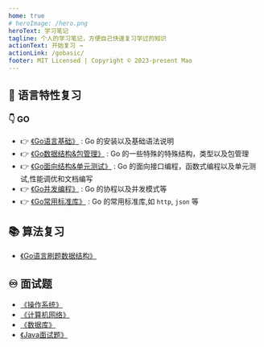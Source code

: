 ```yaml
---
home: true
# heroImage: /hero.png
heroText: 学习笔记
tagline: 个人的学习笔记，方便自己快速复习学过的知识
actionText: 开始复习 →
actionLink: /gobasic/
footer: MIT Licensed | Copyright © 2023-present Mao
---
```


## :tada: 语言特性复习
### :point_down: GO 

- :point_right: [《Go语言基础》](/go/part0/) : Go 的安装以及基础语法说明
- :point_right: [《Go数据结构&包管理》](/go/part1/) : Go 的一些特殊的特殊结构，类型以及包管理
- :point_right: [《Go面向结构&单元测试》](/go/part2/) : Go 的面向接口编程，函数式编程以及单元测试,性能调优和文档编写
- :point_right: [《Go并发编程》](/go/part3/) : Go 的协程以及并发模式等
- :point_right: [《Go常用标准库》](/go/part4/) : Go 的常用标准库,如 `http`, `json` 等

## :books: 算法复习

- [《Go语言刷题数据结构》](/gobasic/)

## :infinity: 面试题

- [《操作系统》](/interview/os)
- [《计算机网络》](/interview/network)
- [《数据库》](/interview/db)
- [《Java面试题》](/interview/java)

